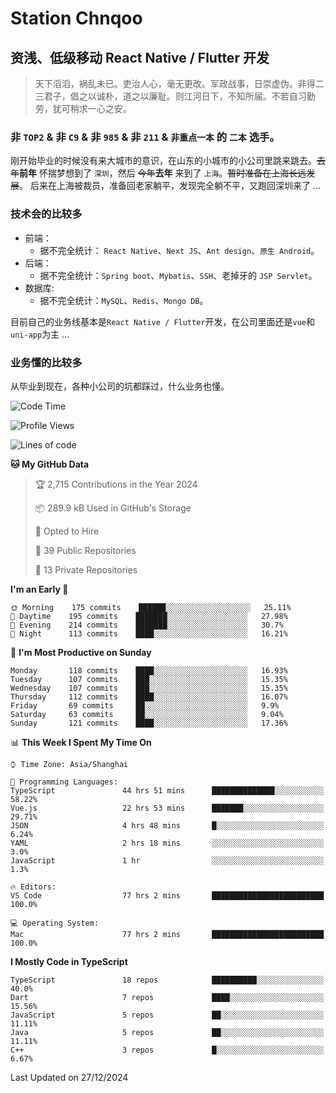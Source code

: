 # Station Chnqoo

## 资浅、低级移动 React Native / Flutter 开发

> 天下滔滔，祸乱未已。吏治人心，毫无更改。军政战事，日崇虚伪。非得二三君子，倡之以诚朴，道之以廉耻。则江河日下，不知所届。不若自习勤劳，犹可稍求一心之安。

### 非 `TOP2` & 非 `C9` & 非 `985` & 非 `211` & `非重点一本` 的 `二本` 选手。

刚开始毕业的时候没有来大城市的意识，在山东的小城市的小公司里跳来跳去。~~去年~~**前年** 怀揣梦想到了 `深圳`，然后 ~~今年~~**去年** 来到了 `上海`。~~暂时准备在上海长远发展~~。
后来在上海被裁员，准备回老家躺平，发现完全躺不平，又跑回深圳来了 ...

### 技术会的比较多

- 前端：
  - 据不完全统计： `React Native`、`Next JS`、`Ant design`、`原生 Android`。
- 后端：
  - 据不完全统计：`Spring boot`、`Mybatis`、`SSH`、老掉牙的 `JSP Servlet`。
- 数据库:
  - 据不完全统计：`MySQL`、`Redis`、`Mongo DB`。

目前自己的业务线基本是`React Native / Flutter`开发，在公司里面还是`vue`和`uni-app`为主 ...

### 业务懂的比较多

从毕业到现在，各种小公司的坑都踩过，什么业务也懂。

<!--START_SECTION:waka-->
![Code Time](http://img.shields.io/badge/Code%20Time-7%2C095%20hrs%2057%20mins-blue)

![Profile Views](http://img.shields.io/badge/Profile%20Views-0-blue)

![Lines of code](https://img.shields.io/badge/From%20Hello%20World%20I%27ve%20Written-489%20Thousand%20lines%20of%20code-blue)

**🐱 My GitHub Data** 

> 🏆 2,715 Contributions in the Year 2024
 > 
> 📦 289.9 kB Used in GitHub's Storage 
 > 
> 💼 Opted to Hire
 > 
> 📜 39 Public Repositories 
 > 
> 🔑 13 Private Repositories  
 > 
**I'm an Early 🐤** 

```text
🌞 Morning    175 commits    ██████░░░░░░░░░░░░░░░░░░░   25.11% 
🌆 Daytime    195 commits    ███████░░░░░░░░░░░░░░░░░░   27.98% 
🌃 Evening    214 commits    ███████░░░░░░░░░░░░░░░░░░   30.7% 
🌙 Night      113 commits    ████░░░░░░░░░░░░░░░░░░░░░   16.21%

```
📅 **I'm Most Productive on Sunday** 

```text
Monday       118 commits    ████░░░░░░░░░░░░░░░░░░░░░   16.93% 
Tuesday      107 commits    ███░░░░░░░░░░░░░░░░░░░░░░   15.35% 
Wednesday    107 commits    ███░░░░░░░░░░░░░░░░░░░░░░   15.35% 
Thursday     112 commits    ████░░░░░░░░░░░░░░░░░░░░░   16.07% 
Friday       69 commits     ██░░░░░░░░░░░░░░░░░░░░░░░   9.9% 
Saturday     63 commits     ██░░░░░░░░░░░░░░░░░░░░░░░   9.04% 
Sunday       121 commits    ████░░░░░░░░░░░░░░░░░░░░░   17.36%

```


📊 **This Week I Spent My Time On** 

```text
⌚︎ Time Zone: Asia/Shanghai

💬 Programming Languages: 
TypeScript               44 hrs 51 mins      ██████████████░░░░░░░░░░░   58.22% 
Vue.js                   22 hrs 53 mins      ███████░░░░░░░░░░░░░░░░░░   29.71% 
JSON                     4 hrs 48 mins       █░░░░░░░░░░░░░░░░░░░░░░░░   6.24% 
YAML                     2 hrs 18 mins       ░░░░░░░░░░░░░░░░░░░░░░░░░   3.0% 
JavaScript               1 hr                ░░░░░░░░░░░░░░░░░░░░░░░░░   1.3%

🔥 Editors: 
VS Code                  77 hrs 2 mins       █████████████████████████   100.0%

💻 Operating System: 
Mac                      77 hrs 2 mins       █████████████████████████   100.0%

```

**I Mostly Code in TypeScript** 

```text
TypeScript               18 repos            ██████████░░░░░░░░░░░░░░░   40.0% 
Dart                     7 repos             ████░░░░░░░░░░░░░░░░░░░░░   15.56% 
JavaScript               5 repos             ██░░░░░░░░░░░░░░░░░░░░░░░   11.11% 
Java                     5 repos             ██░░░░░░░░░░░░░░░░░░░░░░░   11.11% 
C++                      3 repos             █░░░░░░░░░░░░░░░░░░░░░░░░   6.67%

```



 Last Updated on 27/12/2024
<!--END_SECTION:waka-->

<!---
ChenqiaoStation/ChenqiaoStation is a ✨ special ✨ repository because its `README.md` (this file) appears on your GitHub profile.
You can click the Preview link to take a look at your changes.
--->
